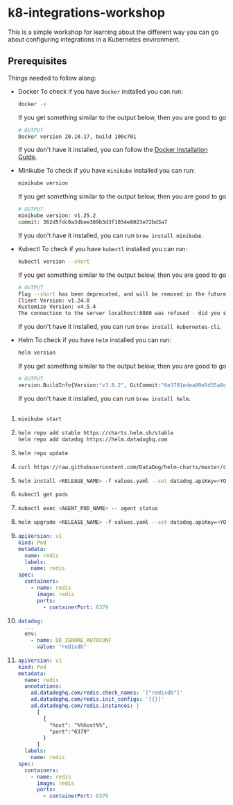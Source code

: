 # k8-integrations-workshop

This is a simple workshop for learning about the different way you can go about configuring integrations in a Kubernetes environment.

## Prerequisites

Things needed to follow along:

- Docker
  To check if you have `Docker` installed you can run:

  ``` bash
  docker -v
  ```

  If you get something similar to the output below, then you are good to go

  ``` bash
  # OUTPUT
  Docker version 20.10.17, build 100c701
  ```

  If you don't have it installed, you can follow the [Docker Installation Guide](https://docs.docker.com/desktop/install/mac-install/).

- Minikube
  To check if you have `minikube` installed you can run:

  ``` bash
  minikube version
  ```

  If you get something similar to the output below, then you are good to go

  ``` bash
  # OUTPUT
  minikube version: v1.25.2
  commit: 362d5fdc0a3dbee389b3d3f1034e8023e72bd3a7
  ```

  If you don't have it installed, you can run `brew install minikube`.

- Kubectl
  To check if you have `kubectl` installed you can run:

  ``` bash
  kubectl version --short
  ```

  If you get something similar to the output below, then you are good to go

  ``` bash
  # OUTPUT
  Flag --short has been deprecated, and will be removed in the future. The --short output will become the default.
  Client Version: v1.24.0
  Kustomize Version: v4.5.4
  The connection to the server localhost:8080 was refused - did you specify the right host or port?
  ```

  If you don't have it installed, you can run `brew install kubernetes-cli`.

- Helm
  To check if you have `helm` installed you can run:

  ``` bash
  helm version
  ```

  If you get something similar to the output below, then you are good to go

  ``` bash
  # OUTPUT
  version.BuildInfo{Version:"v3.8.2", GitCommit:"6e3701edea09e5d55a8ca2aae03a68917630e91b", GitTreeState:"clean", GoVersion:"go1.18.1"}
  ```

  If you don't have it installed, you can run `brew install helm`.

## 

1. ``` bash
   minikube start
   ```

1. ``` bash
   helm repo add stable https://charts.helm.sh/stable
   helm repo add datadog https://helm.datadoghq.com
   ```

1. ``` bash
   helm repo update
   ```

1. ``` bash
   curl https://raw.githubusercontent.com/DataDog/helm-charts/master/charts/datadog/values.yaml > values.yaml
   ```

1. ``` bash
   helm install <RELEASE_NAME> -f values.yaml --set datadog.apiKey=<YOUR_API_KEY> datadog/datadog --set targetSystem=linux
   ```

1. ``` bash
   kubectl get pods
   ```

1. ``` bash
   kubectl exec <AGENT_POD_NAME> -- agent status
   ```

1. ``` bash
   helm upgrade <RELEASE_NAME> -f values.yaml --set datadog.apiKey=<YOUR_API_KEY> datadog/datadog -- set targetSystem=linux
   ```

1. ``` yaml
   apiVersion: v1
   kind: Pod
   metadata:
     name: redis
     labels:
       name: redis
   spec:
     containers:
       - name: redis
         image: redis
         ports:
           - containerPort: 6379
   ```
  
1. ``` yaml
   datadog:
     ...
     env:
       - name: DD_IGNORE_AUTOCONF
         value: "redisdb"
   ```

1. ``` yaml
   apiVersion: v1
   kind: Pod
   metadata:
     name: redis
     annotations:
       ad.datadoghq.com/redis.check_names: '["redisdb"]'
       ad.datadoghq.com/redis.init_configs: '[{}]'
       ad.datadoghq.com/redis.instances: |
         [
           {
             "host": "%%host%%",
             "port":"6379"
           }
         ]      
     labels:
       name: redis
   spec:
     containers:
       - name: redis
         image: redis
         ports:
           - containerPort: 6379
   ```